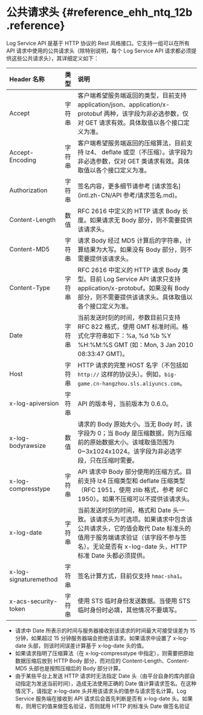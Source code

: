# 公共请求头 {#reference_ehh_ntq_12b .reference}

Log Service API 是基于 HTTP 协议的 Rest 风格接口。它支持一组可以在所有 API 请求中使用的公共请求头（除特别说明，每个 Log Service API 请求都必须提供这些公共请求头），其详细定义如下：

|Header 名称|类型|说明|
|:--------|:-|:-|
|Accept|字符串|客户端希望服务端返回的类型，目前支持 application/json、application/x-protobuf 两种，该字段为非必选参数，仅对 GET 请求有效。具体取值以各个接口定义为准。|
|Accept-Encoding|字符串|客户端希望服务端返回的压缩算法，目前支持 lz4、 deflate 或空（不压缩）。该字段为非必选参数，仅对 GET 类请求有效。具体取值以各个接口定义为准。|
|Authorization|字符串|签名内容，更多细节请参考 [请求签名](intl.zh-CN/API 参考/请求签名.md)。|
|Content-Length|数值|RFC 2616 中定义的 HTTP 请求 Body 长度。如果请求无 Body 部分，则不需要提供该请求头。|
|Content-MD5|字符串|请求 Body 经过 MD5 计算后的字符串，计算结果为大写。如果没有 Body 部分，则不需要提供该请求头。|
|Content-Type|字符串|RFC 2616 中定义的 HTTP 请求 Body 类型。目前 Log Service API 请求只支持 application/x-protobuf。如果没有 Body 部分，则不需要提供该请求头。具体取值以各个接口定义为准。|
|Date|字符串|当前发送时刻的时间，参数目前只支持 RFC 822 格式，使用 GMT 标准时间。格式化字符串如下：%a, %d %b %Y %H:%M:%S GMT \(如：Mon, 3 Jan 2010 08:33:47 GMT\)。|
|Host|字符串|HTTP 请求的完整 HOST 名字（不包括如 `http://` 这样的协议头）。例如，`big-game.cn-hangzhou.sls.aliyuncs.com`。|
|x-log-apiversion|字符串|API 的版本号，当前版本为 0.6.0。|
|x-log-bodyrawsize|数值|请求的 Body 原始大小。当无 Body 时，该字段为 0；当 Body 是压缩数据，则为压缩前的原始数据大小。该域取值范围为 0~3x1024x1024。该字段为非必选字段，只在压缩时需要。|
|x-log-compresstype|字符串|API 请求中 Body 部分使用的压缩方式。目前支持 lz4 压缩类型和 deflate 压缩类型（RFC 1951，使用 zlib 格式，参考 RFC 1950）。如果不压缩可以不提供该请求头。|
|x-log-date|字符串|当前发送时刻的时间，格式和 Date 头一致。该请求头为可选项。如果请求中包含该公共请求头，它的值会取代 Date 标准头的值用于服务端请求验证（该字段不参与签名）。无论是否有 x-log-date 头，HTTP 标准 Date 头都必须提供。|
|x-log-signaturemethod|字符串|签名计算方式，目前仅支持 `hmac-sha1`。|
|x-acs-security-token|字符串|使用 STS 临时身份发送数据。当使用 STS 临时身份时必填，其他情况不要填写。|

-   请求中 Date 所表示的时间与服务器接收到该请求的时间最大可接受误差为 15 分钟，如果超过 15 分钟服务器端会拒绝该请求。如果请求中设置了 x-log-date 头部，则该时间误差计算基于 x-log-date 头的值。
-   如果请求指明了压缩算法（在 x-log-compresstype 中指定），则需要把原始数据压缩后放到 HTTP Body 部分，而对应的 Content-Length、Content-MD5 头部也是按照压缩后的 Body 部分计算。
-   由于某些平台上发送 HTTP 请求时无法指定 Date 头（由平台自身的库内部自动指定为发送当前时间），造成无法使用正确的 Date 值计算请求签名。在这种情况下，请指定 x-log-date 头并用该请求头的值参与请求签名计算。Log Service 服务端在接收到 API 请求后会首先判断是否有 x-log-date 头。如果有，则用它的值来做签名验证，否则就用 HTTP 的标准头 Date 做签名验证

